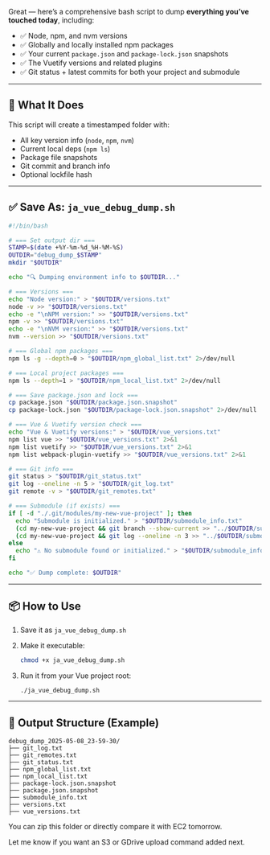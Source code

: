 Great — here’s a comprehensive bash script to dump **everything you’ve touched today**, including:

* ✅ Node, npm, and nvm versions
* ✅ Globally and locally installed npm packages
* ✅ Your current `package.json` and `package-lock.json` snapshots
* ✅ The Vuetify versions and related plugins
* ✅ Git status + latest commits for both your project and submodule

---

## 🧠 What It Does

This script will create a timestamped folder with:

* All key version info (`node`, `npm`, `nvm`)
* Current local deps (`npm ls`)
* Package file snapshots
* Git commit and branch info
* Optional lockfile hash

---

## ✅ Save As: `ja_vue_debug_dump.sh`

```bash
#!/bin/bash

# === Set output dir ===
STAMP=$(date +%Y-%m-%d_%H-%M-%S)
OUTDIR="debug_dump_$STAMP"
mkdir "$OUTDIR"

echo "🔍 Dumping environment info to $OUTDIR..."

# === Versions ===
echo "Node version:" > "$OUTDIR/versions.txt"
node -v >> "$OUTDIR/versions.txt"
echo -e "\nNPM version:" >> "$OUTDIR/versions.txt"
npm -v >> "$OUTDIR/versions.txt"
echo -e "\nNVM version:" >> "$OUTDIR/versions.txt"
nvm --version >> "$OUTDIR/versions.txt"

# === Global npm packages ===
npm ls -g --depth=0 > "$OUTDIR/npm_global_list.txt" 2>/dev/null

# === Local project packages ===
npm ls --depth=1 > "$OUTDIR/npm_local_list.txt" 2>/dev/null

# === Save package.json and lock ===
cp package.json "$OUTDIR/package.json.snapshot"
cp package-lock.json "$OUTDIR/package-lock.json.snapshot" 2>/dev/null || echo "⚠️ No package-lock.json found"

# === Vue & Vuetify version check ===
echo "Vue & Vuetify versions:" > "$OUTDIR/vue_versions.txt"
npm list vue >> "$OUTDIR/vue_versions.txt" 2>&1
npm list vuetify >> "$OUTDIR/vue_versions.txt" 2>&1
npm list webpack-plugin-vuetify >> "$OUTDIR/vue_versions.txt" 2>&1

# === Git info ===
git status > "$OUTDIR/git_status.txt"
git log --oneline -n 5 > "$OUTDIR/git_log.txt"
git remote -v > "$OUTDIR/git_remotes.txt"

# === Submodule (if exists) ===
if [ -d "./.git/modules/my-new-vue-project" ]; then
  echo "Submodule is initialized." > "$OUTDIR/submodule_info.txt"
  (cd my-new-vue-project && git branch --show-current >> "../$OUTDIR/submodule_info.txt")
  (cd my-new-vue-project && git log --oneline -n 3 >> "../$OUTDIR/submodule_info.txt")
else
  echo "⚠️ No submodule found or initialized." > "$OUTDIR/submodule_info.txt"
fi

echo "✅ Dump complete: $OUTDIR"
```

---

## 📦 How to Use

1. Save it as `ja_vue_debug_dump.sh`
2. Make it executable:

   ```bash
   chmod +x ja_vue_debug_dump.sh
   ```
3. Run it from your Vue project root:

   ```bash
   ./ja_vue_debug_dump.sh
   ```

---

## 🧾 Output Structure (Example)

```
debug_dump_2025-05-08_23-59-30/
├── git_log.txt
├── git_remotes.txt
├── git_status.txt
├── npm_global_list.txt
├── npm_local_list.txt
├── package-lock.json.snapshot
├── package.json.snapshot
├── submodule_info.txt
├── versions.txt
├── vue_versions.txt
```

You can zip this folder or directly compare it with EC2 tomorrow.

Let me know if you want an S3 or GDrive upload command added next.

